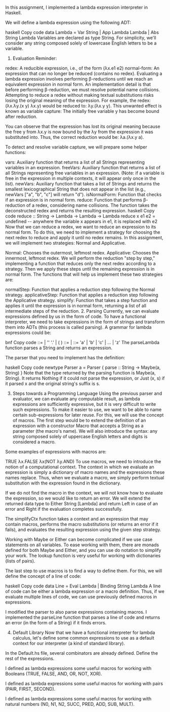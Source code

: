 In this assignment, I implemented a lambda expression interpreter in Haskell.

We will define a lambda expression using the following ADT:

haskell
Copy code
data Lambda = Var String
            | App Lambda Lambda
            | Abs String Lambda
Variables are declared as type String. For simplicity, we'll consider any string composed solely of lowercase English letters to be a variable.

1. Evaluation
Reminder:

redex: A reducible expression, i.e., of the form (λx.e1 e2)
normal-form: An expression that can no longer be reduced (contains no redex).
Evaluating a lambda expression involves performing β-reductions until we reach an equivalent expression in normal form. An implementation detail is that before performing β-reduction, we must resolve potential name collisions. Attempting to reduce a redex without making textual substitutions risks losing the original meaning of the expression. For example, the redex: (λx.λy.(x y) λx.y) would be reduced to: λy.(λx.y y). This unwanted effect is known as variable capture: The initially free variable y has become bound after reduction.

You can observe that the expression has lost its original meaning because the free y from λx.y is now bound by the λy from the expression it was substituted into. Thus, the correct reduction would be: λa.(λx.y a).

To detect and resolve variable capture, we will prepare some helper functions:

vars: Auxiliary function that returns a list of all Strings representing variables in an expression.
freeVars: Auxiliary function that returns a list of all Strings representing free variables in an expression. (Note: if a variable is free in the expression in multiple contexts, it will appear only once in the list).
newVars: Auxiliary function that takes a list of Strings and returns the smallest lexicographical String that does not appear in the list (e.g., newVars ["a", "b", "c"] will return "d").
isNormalForm: Function that checks if an expression is in normal form.
reduce: Function that performs β-reduction of a redex, considering name collisions. The function takes the deconstructed redex and returns the resulting expression.
haskell
Copy code
reduce :: String -> Lambda -> Lambda -> Lambda
reduce x e1 e2 = undefined
-- anywhere the variable x appears in e1, it is replaced with e2
Now that we can reduce a redex, we want to reduce an expression to its normal form. To do this, we need to implement a strategy for choosing the next redex to reduce and apply it until no redex remains. In this assignment, we will implement two strategies: Normal and Applicative.

Normal: Chooses the outermost, leftmost redex.
Applicative: Chooses the innermost, leftmost redex.
We will perform the reduction "step by step," implementing a function that reduces only the next redex according to a strategy. Then we apply these steps until the remaining expression is in normal form. The functions that will help us implement these two strategies are:

normalStep: Function that applies a reduction step following the Normal strategy.
applicativeStep: Function that applies a reduction step following the Applicative strategy.
simplify: Function that takes a step function and applies it until the expression is in normal form, returning a list of all intermediate steps of the reduction.
2. Parsing
Currently, we can evaluate expressions defined by us in the form of code. To have a functional interpreter, we need to take expressions in the form of strings and transform them into ADTs (this process is called parsing). A grammar for lambda expressions could be:

bnf
Copy code
<lambda> ::= <variable> | '\' <variable> '.' <lambda> | (<lambda> <lambda>)
<variable> ::= <variable><alpha> | <alpha>
<alpha> ::= 'a' | 'b' | 'c' | ... | 'z'
The parseLambda function parses a String and returns an expression.

The parser that you need to implement has the definition:

haskell
Copy code
newtype Parser a = Parser {
    parse :: String -> Maybe(a, String)
}
Note that the type returned by the parsing function is Maybe(a, String). It returns Nothing if it could not parse the expression, or Just (x, s) if it parsed x and the original string's suffix is s.

3. Steps towards a Programming Language
Using the previous parser and evaluator, we can evaluate any computable result, as lambda expressions are sufficiently expressive, but it is very difficult to write such expressions. To make it easier to use, we want to be able to name certain sub-expressions for later reuse. For this, we will use the concept of macros. The first step would be to extend the definition of an expression with a constructor Macro that accepts a String as a parameter (the macro's name). We will also introduce the syntax: any string composed solely of uppercase English letters and digits is considered a macro.

Some examples of expressions with macros are:

TRUE
λx.FALSE
λx(NOT λy.AND)
To use macros, we need to introduce the notion of a computational context. The context in which we evaluate an expression is simply a dictionary of macro names and the expressions these names replace. Thus, when we evaluate a macro, we simply perform textual substitution with the expression found in the dictionary.

If we do not find the macro in the context, we will not know how to evaluate the expression, so we would like to return an error. We will extend the returned data type to Either String [Lambda] and return Left in case of an error and Right if the evaluation completes successfully.

The simplifyCtx function takes a context and an expression that may contain macros, performs the macro substitutions (or returns an error if it fails), and evaluates the resulting expression using the given step strategy.

Working with Maybe or Either can become complicated if we use case statements on all variables. To ease working with them, there are monads defined for both Maybe and Either, and you can use do notation to simplify your work. The lookup function is very useful for working with dictionaries (lists of pairs).

The last step to use macros is to find a way to define them. For this, we will define the concept of a line of code:

haskell
Copy code
data Line = Eval Lambda
          | Binding String Lambda
A line of code can be either a lambda expression or a macro definition. Thus, if we evaluate multiple lines of code, we can use previously defined macros in expressions.

I modified the parser to also parse expressions containing macros. I implemented the parseLine function that parses a line of code and returns an error (in the form of a String) if it finds errors.

4. Default Library
Now that we have a functional interpreter for lambda calculus, let's define some common expressions to use as a default context for our interpreter (a kind of standard library).

In the Default.hs file, several combinators are already defined. Define the rest of the expressions.

I defined as lambda expressions some useful macros for working with Booleans (TRUE, FALSE, AND, OR, NOT, XOR).

I defined as lambda expressions some useful macros for working with pairs (PAIR, FIRST, SECOND).

I defined as lambda expressions some useful macros for working with natural numbers (N0, N1, N2, SUCC, PRED, ADD, SUB, MULT).
